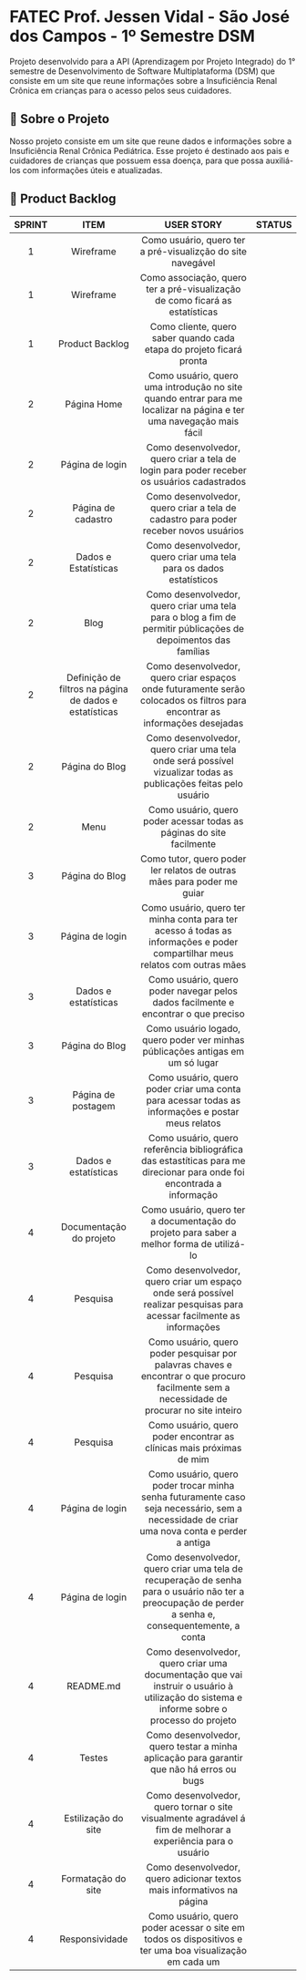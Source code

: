 <h1> FATEC Prof. Jessen Vidal - São José dos Campos - 1º Semestre DSM </h1>
Projeto desenvolvido para a API (Aprendizagem por Projeto Integrado) do 1° semestre de Desenvolvimento de Software Multiplataforma (DSM) que consiste em um site que reune informações sobre a Insuficiência Renal Crônica em crianças para o acesso pelos seus cuidadores.

<br>

<h2> 📑 Sobre o Projeto </h2>

Nosso projeto consiste em um site que reune dados e informações sobre a Insuficiência Renal Crônica Pediátrica. Esse projeto é destinado aos pais e cuidadores de crianças que possuem essa doença, para que possa auxiliá-los com informações úteis e atualizadas.

<h2> 📜 Product Backlog </h2>

| SPRINT | ITEM | USER STORY | STATUS |
| :----: | :---: | :--------: | :----: |
| 1 | Wireframe | Como usuário, quero ter a pré-visualizção do site navegável | |
| 1 | Wireframe | Como associação, quero ter a pré-visualização de como ficará as estatísticas | |
| 1 | Product Backlog | Como cliente, quero saber quando cada etapa do projeto ficará pronta | |
| 2 | Página Home | Como usuário, quero uma introdução no site quando entrar para me localizar na página e ter uma navegação mais fácil | |
| 2 | Página de login | Como desenvolvedor, quero criar a tela de login para poder receber os usuários cadastrados | |
| 2 | Página de cadastro | Como desenvolvedor, quero criar a tela de cadastro para poder receber novos usuários | |
| 2 | Dados e Estatísticas | Como desenvolvedor, quero criar uma tela para os dados estatísticos | |
| 2 | Blog | Como desenvolvedor, quero criar uma tela para o blog a fim de permitir públicações de depoimentos das famílias | |
| 2 | Definição de filtros na página de dados e estatísticas | Como desenvolvedor, quero criar espaços onde futuramente serão colocados os filtros para encontrar as informações desejadas | |
| 2 | Página do Blog | Como desenvolvedor, quero criar uma tela onde será possível vizualizar todas as publicações feitas pelo usuário | |
| 2 | Menu | Como usuário, quero poder acessar todas as páginas do site facilmente | |
| 3 | Página do Blog | Como tutor, quero poder ler relatos de outras mães para poder me guiar | |
| 3 | Página de login | Como usuário, quero ter minha conta para ter acesso á todas as informações e poder compartilhar meus relatos com outras mães | |
| 3 | Dados e estatísticas | Como usuário, quero poder navegar pelos dados facilmente e encontrar o que preciso | |
| 3 | Página do Blog | Como usuário logado, quero poder ver minhas públicações antigas em um só lugar | |
| 3 | Página de postagem | Como usuário, quero poder criar uma conta para acessar todas as informações e postar meus relatos | |
| 3 | Dados e estatísticas | Como usuário, quero referência bibliográfica das estastíticas para me direcionar para onde foi encontrada a informação | |
| 4 | Documentação do projeto | Como usuário, quero ter a documentação do projeto para saber a melhor forma de utilizá-lo | |
| 4 | Pesquisa | Como desenvolvedor, quero criar um espaço onde será possível realizar pesquisas para acessar facilmente as informações | |
| 4 | Pesquisa | Como usuário, quero poder pesquisar por palavras chaves e encontrar o que procuro facilmente sem a necessidade de procurar no site inteiro | |
| 4 | Pesquisa | Como usuário, quero poder encontrar as clínicas mais próximas de mim | |
| 4 | Página de login | Como usuário, quero poder trocar minha senha futuramente caso seja necessário, sem a necessidade de criar uma nova conta e perder a antiga | |
| 4 | Página de login | Como desenvolvedor, quero criar uma tela de recuperação de senha para o usuário não ter a preocupação de perder a senha e, consequentemente, a conta | |
| 4 | README.md | Como desenvolvedor, quero criar uma documentação que vai instruir o usuário à utilização do sistema e informe sobre o processo do projeto | |
| 4 | Testes | Como desenvolvedor, quero testar a minha aplicação para garantir que não há erros ou bugs | |
| 4 | Estilização do site | Como desenvolvedor, quero tornar o site visualmente agradável á fim de melhorar a experiência para o usuário | |
| 4 | Formatação do site | Como desenvolvedor, quero adicionar textos mais informativos na página | |
| 4 | Responsividade | Como usuário, quero poder acessar o site em todos os dispositivos e ter uma boa visualização em cada um | |

<br>